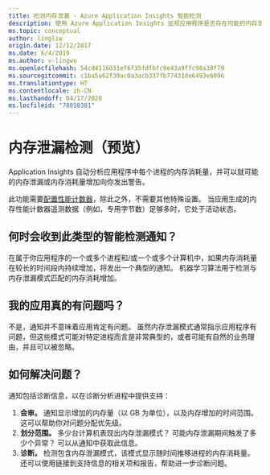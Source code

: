 ```yaml
---
title: 检测内存泄漏 - Azure Application Insights 智能检测
description: 使用 Azure Application Insights 监视应用程序是否存在可能的内存泄漏。
ms.topic: conceptual
author: lingliw
origin.date: 12/12/2017
ms.date: 6/4/2019
ms.author: v-lingwu
ms.openlocfilehash: 54cd4116031ef6f35fdfbfc9e43a9ffc98a38f79
ms.sourcegitcommit: c1ba5a62f30ac0a3acb337fb77431de6493e6096
ms.translationtype: HT
ms.contentlocale: zh-CN
ms.lasthandoff: 04/17/2020
ms.locfileid: "78850381"
---
```

# <a name="memory-leak-detection-preview"></a>内存泄漏检测（预览）

Application Insights 自动分析应用程序中每个进程的内存消耗量，并可以就可能的内存泄漏或内存消耗量增加向你发出警告。

此功能需要[配置性能计数器](/azure-monitor/app/performance-counters)，除此之外，不需要其他特殊设置。 当应用生成的内存性能计数器遥测数据（例如，专用字节数）足够多时，它处于活动状态。

## <a name="when-would-i-get-this-type-of-smart-detection-notification"></a>何时会收到此类型的智能检测通知？
在属于你应用程序的一个或多个进程和/或一个或多个计算机中，如果内存消耗量在较长的时间段内持续增加，将发出一个典型的通知。 机器学习算法用于检测与内存泄漏模式匹配的内存消耗增加。

## <a name="does-my-app-really-have-a-problem"></a>我的应用真的有问题吗？
不是，通知并不意味着应用肯定有问题。 虽然内存泄漏模式通常指示应用程序有问题，但这些模式可能对特定进程而言是非常典型的，或者可能有自然的业务理由，并且可以被忽略。

## <a name="how-do-i-fix-it"></a>如何解决问题？
通知包括诊断信息，以在诊断分析进程中提供支持：
1. **会审。** 通知显示增加的内存量（以 GB 为单位），以及内存增加的时间范围。 这可以帮助你对问题分配优先级。
2. **划分范围。** 多少台计算机表现出内存泄漏模式？ 可能内存泄漏期间触发了多少个异常？ 可以从通知中获取此信息。
3. **诊断。** 检测包含内存泄漏模式，该模式显示随时间推移进程的内存消耗量。 还可以使用链接到支持信息的相关项和报告，帮助进一步诊断问题。
